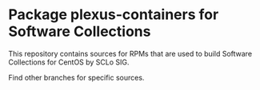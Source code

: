 # Package plexus-containers for Software Collections

This repository contains sources for RPMs that are used
to build Software Collections for CentOS by SCLo SIG.

Find other branches for specific sources.
